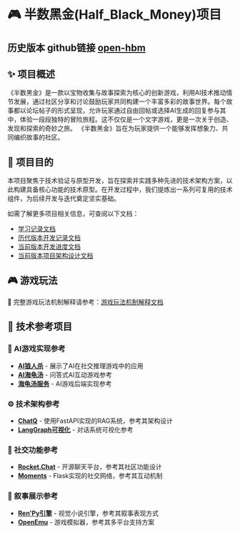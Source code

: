 # 🎮 半数黑金(Half_Black_Money)项目
## 历史版本 github链接 [open-hbm](https://github.com/qsmeng/open-hbm)
## ✨ 项目概述
《半数黑金》是一款以宝物收集与故事探索为核心的创新游戏，利用AI技术推动情节发展，通过社区分享和讨论鼓励玩家共同构建一个丰富多彩的故事世界。每个故事都以论坛帖子的形式呈现，允许玩家通过自由回帖或选择AI生成的回复参与其中，体验一段段独特的冒险旅程。这不仅仅是一个文字游戏，更是一次关于创造、发现和探索的奇妙之旅。
《半数黑金》旨在为玩家提供一个能够发挥想象力、共同编织故事的社区。


## 🎯 项目目的
本项目聚焦于技术验证与原型开发，旨在探索并实践多种先进的技术架构方案，以此构建具备核心功能的技术原型。在开发过程中，我们提炼出一系列可复用的技术组件，为后续开发与迭代奠定坚实基础。

如需了解更多项目相关信息，可查阅以下文档：
- [学习记录文档](docs/学习笔记/学习记录.md)
- [历代版本开发记录文档](docs/历代版本开发记录.md)
- [当前版本开发进度文档](docs/任务管理.md)
- [当前版本项目架构设计文档](docs/项目架构设计.md)

## 🎮 游戏玩法
📖 完整游戏玩法机制解释请参考：[游戏玩法机制解释文档](docs\游戏玩法.md)

## 🔧 技术参考项目

### 🤖 AI游戏实现参考
- **[AI狼人杀](https://github.com/hikariming/AIWolfGame)** - 展示了AI在社交推理游戏中的应用
- **[AI海龟汤](https://github.com/liyupi/yuhaigui-ai-game)** - 问答式AI互动游戏参考
- **[海龟汤服务](https://github.com/amazingchow/turtle-soup-game-service)** - AI游戏后端实现参考

### ⚙️ 技术架构参考
- **[ChatQ](https://github.com/Jocker-123/ChatQ)** - 使用FastAPI实现的RAG系统，参考其架构设计
- **[LangGraph可视化](https://github.com/q2wxec/langgraph-demo)** - 对话系统可视化参考

### 👥 社交功能参考  
- **[Rocket.Chat](https://github.com/RocketChat/Rocket.Chat)** - 开源聊天平台，参考其社区功能设计
- **[Moments](https://github.com/greyli/moments)** - Flask实现的社交网络，参考其互动机制

### 📖 叙事展示参考
- **[Ren'Py引擎](https://doc.renpy.cn/zh-CN/quickstart.html)** - 视觉小说引擎，参考其叙事表现方式
- **[OpenEmu](https://github.com/OpenEmu/OpenEmu)** - 游戏模拟器，参考其多平台支持方案
